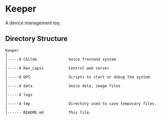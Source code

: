 # Keeper
A device management toy.

## Directory Structure
~~~
Keeper
|
|-----d Childe              Voice frontend system
|
|-----d Rex_Lapis           Centrol web server
|
|-----d OPS                 Scripts to start or debug the system
|
|-----d data                Voice data, image files
|
|-----d logs
|
|-----d tmp                 Directory used to save temporary files.
|
|------ README.md           This file.
~~~